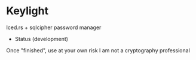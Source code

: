 # Keylight
Iced.rs + sqlcipher password manager

- Status (development)

Once "finished", use at your own risk
I am not a cryptography professional
